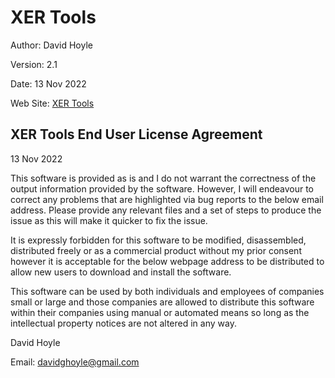 # XER Tools

Author:   David Hoyle

Version:  2.1

Date:     13 Nov 2022

Web Site: [XER Tools](https://github.com/DGH2112/|XER-Tools-Public-)

## XER Tools End User License Agreement

13 Nov 2022

This software is provided as is and I do not warrant the correctness of the output information provided by the software. However, I will endeavour to correct any problems that are highlighted via bug reports to the below email address. Please provide any relevant files and a set of steps to produce the issue as this will make it quicker to fix the issue.

It is expressly forbidden for this software to be modified, disassembled, distributed freely or as a commercial product without my prior consent however it is acceptable for the below webpage address to be distributed to allow new users to download and install the software.

This software can be used by both individuals and employees of companies small or large and those companies are allowed to distribute this software within their companies using manual or automated means so long as the intellectual property notices are not altered in any way.

David Hoyle

Email: davidghoyle@gmail.com
